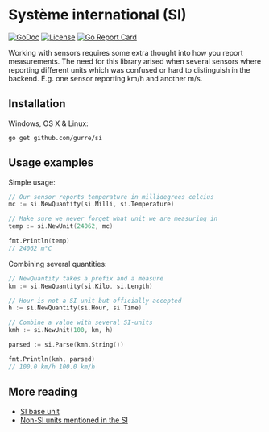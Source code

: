 # Système international (SI)

[![GoDoc](https://godoc.org/github.com/gurre/si?status.svg)](https://godoc.org/github.com/gurre/si)
[![License](http://img.shields.io/:license-MIT-blue.svg?style=flat)](LICENSE)
[![Go Report Card](https://goreportcard.com/badge/github.com/gurre/si)](https://goreportcard.com/report/github.com/gurre/si)

Working with sensors requires some extra thought into how you report measurements. The need for this library arised when several sensors where reporting different units which was confused or hard to distinguish in the backend. E.g. one sensor reporting km/h and another m/s.

## Installation

Windows, OS X & Linux:

```
go get github.com/gurre/si
```

## Usage examples

Simple usage:

```go
// Our sensor reports temperature in millidegrees celcius
mc := si.NewQuantity(si.Milli, si.Temperature)

// Make sure we never forget what unit we are measuring in
temp := si.NewUnit(24062, mc)

fmt.Println(temp)
// 24062 m°C
```

Combining several quantities:

```go
// NewQuantity takes a prefix and a measure
km := si.NewQuantity(si.Kilo, si.Length)

// Hour is not a SI unit but officially accepted
h := si.NewQuantity(si.Hour, si.Time)

// Combine a value with several SI-units
kmh := si.NewUnit(100, km, h)

parsed := si.Parse(kmh.String())

fmt.Println(kmh, parsed)
// 100.0 km/h 100.0 km/h
```

## More reading

- [SI base unit](https://en.wikipedia.org/wiki/SI_base_unit)
- [Non-SI units mentioned in the SI](https://en.wikipedia.org/wiki/Non-SI_units_mentioned_in_the_SI)
